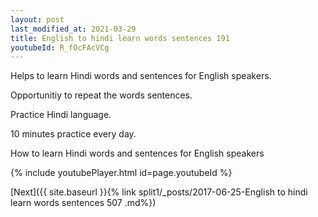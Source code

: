 ```yaml
---
layout: post
last_modified_at: 2021-03-29
title: English to hindi learn words sentences 191 
youtubeId: R_fOcFAcVCg
---
```

 
 
Helps to learn Hindi words and sentences for English speakers.

Opportunitiy to repeat the words sentences. 

Practice Hindi language. 
 
10 minutes practice every day. 
 
How to learn Hindi words and sentences for English speakers 
 
{% include youtubePlayer.html id=page.youtubeId %}
 
 
[Next]({{ site.baseurl }}{% link  split1/_posts/2017-06-25-English to hindi learn words sentences 507 .md%})
 
